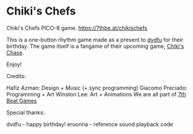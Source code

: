 # Chiki's Chefs
Chiki's Chefs PICO-8 game. https://7thbe.at/chikischefs

This is a one-button rhythm game made as a present to [dvdfu](https://dvdfu.itch.io) for their birthday. The game itself is a fangame of their upcoming game, [Chiki's Chase](https://dvdfu.itch.io/chiki2).

Enjoy!

Credits:

Hafiz Azman: Design + Music (+ sync programming)
Giacomo Preciado: Programming + Art
Winston Lee: Art + Animations
We are all part of [7th Beat Games](https://7thbe.at/)

Special thanks:

dvdfu - happy birthday!
eruonna - reference sound playback code
